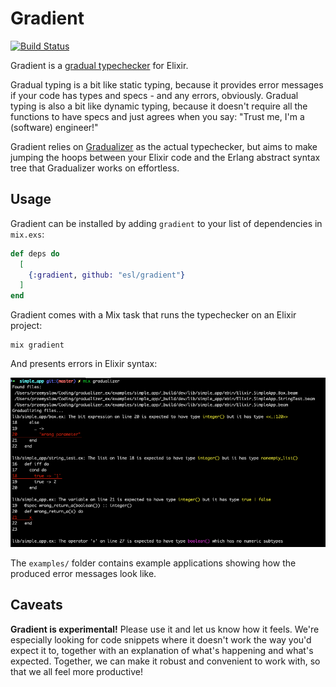 # Gradient

[![Build Status](https://github.com/esl/gradient/actions/workflows/build-and-test.yml/badge.svg)](https://github.com/esl/gradient/actions/workflows/build-and-test.yml)

Gradient is a [gradual typechecker][siek:what-is-gt] for Elixir.

Gradual typing is a bit like static typing,
because it provides error messages if your code has types and specs - and any errors, obviously.
Gradual typing is also a bit like dynamic typing,
because it doesn't require all the functions to have specs and just agrees when you say:
"Trust me, I'm a (software) engineer!" 

[siek:what-is-gt]: https://wphomes.soic.indiana.edu/jsiek/what-is-gradual-typing/

Gradient relies on [Gradualizer](https://github.com/josefs/Gradualizer) as the actual typechecker,
but aims to make jumping the hoops between your Elixir code and the Erlang abstract
syntax tree that Gradualizer works on effortless.


## Usage

Gradient can be installed by adding `gradient` to your list of dependencies in `mix.exs`:

```elixir
def deps do
  [
    {:gradient, github: "esl/gradient"}
  ]
end
```

Gradient comes with a Mix task that runs the typechecker on an Elixir project:

```
mix gradient
```

And presents errors in Elixir syntax:

![Result after simple app analysis](examples/simple_app_result.png)

The `examples/` folder contains example applications showing how the produced error messages look like.


## Caveats

**Gradient is experimental!** Please use it and let us know how it feels.
We're especially looking for code snippets where it doesn't work the way you'd expect it to,
together with an explanation of what's happening and what's expected.
Together, we can make it robust and convenient to work with,
so that we all feel more productive!
